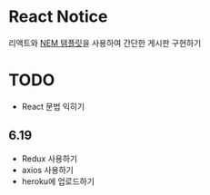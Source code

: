 # React Notice
리액트와 [NEM 탬플릿](https://github.com/Andy-0414/NEM-typescript-v2)을 사용하여 간단한 게시판 구현하기

# TODO
-   React 문법 익히기

## 6.19
-   Redux 사용하기
-   axios 사용하기
-   heroku에 업로드하기